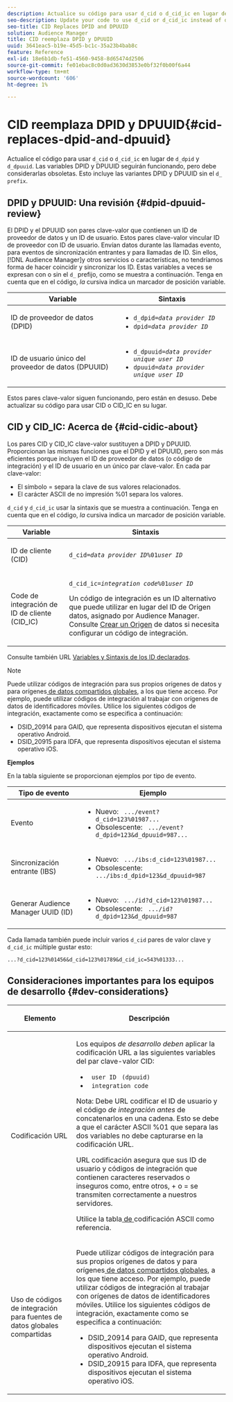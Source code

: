 ```yaml
---
description: Actualice su código para usar d_cid o d_cid_ic en lugar de d_dpid y d_dpuuid. Las variables DPID y DPUUID seguirán funcionando, pero debe considerarlas obsoletas. Esto incluye las variantes DPID y DPUUID sin el prefijo d_.
seo-description: Update your code to use d_cid or d_cid_ic instead of d_dpid and d_dpuuid. The DPID and DPUUID variables will continue to work, but you should consider them deprecated. This includes DPID and DPUUID variants without the d_ prefix.
seo-title: CID Replaces DPID and DPUUID
solution: Audience Manager
title: CID reemplaza DPID y DPUUID
uuid: 3641eac5-b19e-45d5-bc1c-35a23b4bab8c
feature: Reference
exl-id: 18e6b1db-fe51-4560-9458-8d65474d2506
source-git-commit: fe01ebac8c0d0ad3630d3853e0bf32f0b00f6a44
workflow-type: tm+mt
source-wordcount: '606'
ht-degree: 1%

---
```


# CID reemplaza DPID y DPUUID{#cid-replaces-dpid-and-dpuuid}

Actualice el código para usar `d_cid` o `d_cid_ic` en lugar de `d_dpid` y `d_dpuuid`. Las variables DPID y DPUUID seguirán funcionando, pero debe considerarlas obsoletas. Esto incluye las variantes DPID y DPUUID sin el `d_ prefix`.

## DPID y DPUUID: Una revisión {#dpid-dpuuid-review}

El DPID y el DPUUID son pares clave-valor que contienen un ID de proveedor de datos y un ID de usuario. Estos pares clave-valor vincular ID de proveedor con ID de usuario. Envían datos durante las llamadas evento, para eventos de sincronización entrantes y para llamadas de ID. Sin ellos, [!DNL Audience Manager]y otros servicios o características, no tendríamos forma de hacer coincidir y sincronizar los ID. Estas variables a veces se expresan con o sin el `d_` prefijo, como se muestra a continuación. Tenga en cuenta que en el código, *la* cursiva indica un marcador de posición variable.

<table id="table_932B4416AE1E44E4A1E98D779D3B1ED5"> 
 <thead> 
  <tr> 
   <th colname="col1" class="entry"> Variable </th> 
   <th colname="col2" class="entry"> Sintaxis </th> 
  </tr> 
 </thead>
 <tbody> 
  <tr> 
   <td colname="col1"> <p>ID de proveedor de datos (DPID) </p> </td> 
   <td colname="col2"> 
    <ul id="ul_0567D39DCE784C20A81EC0845C7B1C6B"> 
     <li id="li_DDD8C18266314987A7C802918F4892A8"> <code>d_dpid=<i>data provider ID</i></code> </li> 
     <li id="li_80185558932E416698ABD71158303EA8"> <code>dpid=<i>data provider ID</i></code> </li> 
    </ul> </td> 
  </tr> 
  <tr> 
   <td colname="col1"> <p>ID de usuario único del proveedor de datos (DPUUID) </p> </td> 
   <td colname="col2"> 
    <ul id="ul_EA7F769523B142CE8FF5886E5CDFF2D9"> 
     <li id="li_C984E2FF0A83495880BB87C610FA3F79"> <code>d_dpuuid=<i>data provider unique user ID</i></code> </li> 
     <li id="li_DCFFAC995DCC49F489ACEFD97A06F877"> <code>dpuuid=<i>data provider unique user ID</i></code> </li> 
    </ul> </td> 
  </tr> 
 </tbody> 
</table>

Estos pares clave-valor siguen funcionando, pero están en desuso. Debe actualizar su código para usar CID o CID_IC en su lugar.

## CID y CID_IC: Acerca de {#cid-cidic-about}

Los pares CID y CID_IC clave-valor sustituyen a DPID y DPUUID. Proporcionan las mismas funciones que el DPID y el DPUUID, pero son más eficientes porque incluyen el ID de proveedor de datos (o código de integración) y el ID de usuario en un único par clave-valor. En cada par clave-valor:

* El símbolo = separa la clave de sus valores relacionados.
* El carácter ASCII de no impresión %01 separa los valores.

`d_cid` y `d_cid_ic` usar la sintaxis que se muestra a continuación. Tenga en cuenta que en el código, *la* cursiva indica un marcador de posición variable.

<table id="table_0C8A4F8FDBC84416B4EB476F67BCFA8E"> 
 <thead> 
  <tr> 
   <th colname="col1" class="entry"> Variable </th> 
   <th colname="col2" class="entry"> Sintaxis </th> 
  </tr> 
 </thead>
 <tbody> 
  <tr> 
   <td colname="col1"> <p>ID de cliente (CID) </p> </td> 
   <td colname="col2"> <p> <code>d_cid=<i>data provider ID</i>%01<i>user ID</i></code> </p> </td> 
  </tr> 
  <tr> 
   <td colname="col1"> <p>Code de integración de ID de cliente (CID_IC) </p> </td> 
   <td colname="col2"> <p> <code>d_cid_ic=<i>integration code</i>%01<i>user ID</i></code> </p> <p> Un <span class="term"> código</span> de integración es un ID alternativo que puede utilizar en lugar del ID de Origen datos, asignado por <span class="keyword"> Audience Manager</span>. Consulte <a href="../features/manage-datasources.md#create-data-source"> Crear un Origen</a> de datos si necesita configurar un código de integración. </p> </td> 
  </tr> 
 </tbody> 
</table>

Consulte también URL [Variables y Sintaxis de los ID declarados](../features/declared-ids.md#variables-and-syntax).

>[!NOTE]
>
>Puede utilizar códigos de integración para sus propios orígenes de datos y para orígenes[ de datos compartidos globales](../features/datasources-list-and-settings.md#settings-menu-options), a los que tiene acceso. Por ejemplo, puede utilizar códigos de integración al trabajar con orígenes de datos de identificadores móviles. Utilice los siguientes códigos de integración, exactamente como se especifica a continuación:

* **&#x200B;**&#x200B;DSID_20914 para GAID, que representa dispositivos ejecutan el sistema operativo Android.
* **&#x200B;**&#x200B;DSID_20915 para IDFA, que representa dispositivos ejecutan el sistema operativo iOS.

**Ejemplos**

En la tabla siguiente se proporcionan ejemplos por tipo de evento.

<table id="table_097A58CCD6E64C4DB0652271A4F31AE8"> 
 <thead> 
  <tr> 
   <th colname="col1" class="entry"> Tipo de evento </th> 
   <th colname="col2" class="entry"> Ejemplo </th> 
  </tr>
 </thead>
 <tbody> 
  <tr> 
   <td colname="col1"> <p>Evento </p> </td> 
   <td colname="col2"> 
    <ul id="ul_6EAB4188C6954512A28D1A8328794BCB"> 
     <li id="li_344AAEF1622343489E2AD6E2929CEA98">Nuevo: <code> .../event?d_cid=123%01987...</code> </li> 
     <li id="li_B673C1BA5AD24C46AB8F8232EF89CE89">Obsolescente: <code> .../event?d_dpid=123&amp;d_dpuuid=987...</code> </li> 
    </ul> </td> 
  </tr> 
  <tr> 
   <td colname="col1"> <p>Sincronización entrante (IBS) </p> </td> 
   <td colname="col2"> 
    <ul id="ul_78270745CBC2469B8CA9EDB7032B8F92"> 
     <li id="li_8C4620A04504442185F013F74E6B0647">Nuevo: <code> .../ibs:d_cid=123%01987...</code> </li> 
     <li id="li_2A8F761C76334C1BB097CF1A9D7E8429">Obsolescente: <code> .../ibs:d_dpid=123&amp;d_dpuuid=987</code> </li> 
    </ul> </td> 
  </tr> 
  <tr> 
   <td colname="col1"> <p>Generar Audience Manager UUID (ID) </p> </td> 
   <td colname="col2"> 
    <ul id="ul_EAA764DCFF7244F69ABF67ACEE13E579"> 
     <li id="li_18467A531FAF454A881CBD157BBFD6D2">Nuevo: <code> .../id?d_cid=123%01987...</code> </li> 
     <li id="li_433C33F7BC284362AC7CC3C9DC0BF471">Obsolescente: <code> .../id?d_dpid=123&amp;d_dpuuid=987</code> </li> 
    </ul> </td> 
  </tr> 
 </tbody> 
</table>

Cada llamada también puede incluir varios `d_cid` pares de valor clave y `d_cid_ic` múltiple gustar esto:

```
...?d_cid=123%01456&d_cid=123%01789&d_cid_ic=543%01333...
```

## Consideraciones importantes para los equipos de desarrollo {#dev-considerations}

<table id="table_5DD068FAE68A42CDB49B6C064706802A"> 
 <thead> 
  <tr> 
   <th colname="col1" class="entry"> <p>Elemento </p> </th> 
   <th colname="col2" class="entry"> <p>Descripción </p> </th> 
  </tr>
 </thead>
 <tbody> 
  <tr> 
   <td colname="col1"> <p>Codificación URL </p> </td> 
   <td colname="col2"> <p>Los equipos <i>de desarrollo deben</i> aplicar la codificación URL a las siguientes variables del par clave-valor CID: </p> <p> 
     <ul id="ul_66DCB63C60914057B2BE21F49D9A36CA"> 
      <li id="li_6D82B4DB40BB4BB0B8FAF5841577FAAC"><code> user ID</code> <code> (dpuuid)</code> </li> 
      <li id="li_D2F94B07B0D84B09A5CDFA48518DDD62"><code> integration code</code> </li> 
     </ul> </p> <p> <p>Nota: Debe URL codificar el ID de usuario y el código <i>de integración antes</i> de concatenarlos en una cadena. Esto se debe a que el carácter ASCII %01 que separa las dos variables no debe capturarse en la codificación URL. </p> </p> <p>URL codificación asegura que sus ID de usuario y códigos de integración que contienen caracteres reservados o inseguros como, entre otros, + o = se transmiten correctamente a nuestros servidores. </p> <p>Utilice la tabla<a href="https://www.w3schools.com/tags/ref_urlencode.asp" format="https" scope="external"> de </a> codificación ASCII como referencia. </p> </td> 
  </tr> 
  <tr> 
   <td colname="col1"> <p>Uso de códigos de integración para fuentes de datos globales compartidas </p> </td> 
   <td colname="col2"> <p>Puede utilizar códigos de integración para sus propios orígenes de datos y para orígenes<a href="../features/datasources-list-and-settings.md#settings-menu-options"> de datos compartidos globales</a>, a los que tiene acceso. Por ejemplo, puede utilizar códigos de integración al trabajar con orígenes de datos de identificadores móviles. Utilice los siguientes códigos de integración, exactamente como se especifica a continuación: </p> <p> 
     <ul id="ul_B306EE96A3BD4CE982E113D5E23826CF"> 
      <li id="li_3340C7AFA9AB4105A2CCF3E476EC7552"> <b></b> DSID_20914 para GAID, que representa dispositivos ejecutan el sistema operativo Android. </li> 
      <li id="li_779D9F08021043FCB233A0ABF5160C76"> <b></b> DSID_20915 para IDFA, que representa dispositivos ejecutan el sistema operativo iOS. </li> 
     </ul> </p> </td> 
  </tr> 
 </tbody> 
</table>
